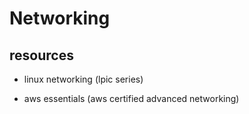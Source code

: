 # Networking

## resources

- linux networking (lpic series)

- aws essentials (aws certified advanced networking)
